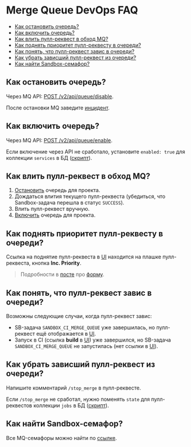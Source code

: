 # Merge Queue DevOps FAQ

* [Как остановить очередь?](#kak-ostanovitь-ocheredь?)
* [Как включить очередь?](#kak-vklyuchitь-ocheredь?)
* [Как влить пулл-реквест в обход MQ?](#kak-vlitь-pull-rekvest-v-obhod-mq?)
* [Как поднять приоритет пулл-реквесту в очереди?](#kak-podnyatь-prioritet-pull-rekvestu-v-ocheredi?)
* [Как понять, что пулл-реквест завис в очереди?](#kak-ponyatь,-chto-pull-rekvest-zavis-v-ocheredi?)
* [Как убрать зависший пулл-реквест из очереди?](#kak-ubratь-zavisshij-pull-rekvest-iz-ocheredi?)
* [Как найти Sandbox-семафор?](#kak-najti-sandbox-semafor?)

## Как остановить очередь?

Через MQ API: [POST /v2/api/queue/disable](../references/api.md#%60post-/v2/api/queue/disable%60).

После остановки MQ заведите [инцидент](https://wiki.yandex-team.ru/infraduty/alarm/).

## Как включить очередь?

Через MQ API: [POST /v2/api/queue/enable](../references/api.md#%60post-/v2/api/queue/enable%60).

Если включение через API не сработало, установите `enabled: true` для коллекции `services` в БД ([скрипт](https://a.yandex-team.ru/api/v2/repos/arc/downloads?at=trunk&path=frontend/projects/microservices/services/merge-queue/docs/devops/scripts/turn-on-queue.js)).

## Как влить пулл-реквест в обход MQ?

1. [Остановить](#kak-ostanovitь-ocheredь?) очередь для проекта.
1. Дождаться влития текущего пулл-реквеста (убедиться, что Sandbox-задача перешла в статус `SUCCESS`).
1. Влить пулл-реквест вручную.
1. [Включить](#kak-ostanovitь-ocheredь?) очередь для проекта.

## Как поднять приоритет пулл-реквесту в очереди?

Ссылка на поднятие пулл-реквеста в [UI](https://mqs.si.yandex-team.ru) находится на плашке пулл-реквеста, кнопка **Inc. Priority**.

> Подробности в [посте](https://clubs.at.yandex-team.ru/search-interfaces/2982) про [форму](https://forms.yandex-team.ru/surveys/9430/).

## Как понять, что пулл-реквест завис в очереди?

Возможны следующие случаи, когда пулл-реквест завис:

* SB-задача `SANDBOX_CI_MERGE_QUEUE` уже завершилась, но пулл-реквест ещё отображается в [UI].
* Запуск в CI (cсылка **build** в [UI]) уже завершился, но SB-задача `SANDBOX_CI_MERGE_QUEUE` не запустилась (нет ссылки в [UI]).

## Как убрать зависший пулл-реквест из очереди?

Напишите комментарий `/stop_merge` в пулл-реквесте.

Если `/stop_merge` не сработал, нужно поменять `state` для пулл-реквестов коллекции `jobs` в БД ([скрипт](https://a.yandex-team.ru/api/v2/repos/arc/downloads?at=trunk&path=frontend/projects/microservices/services/merge-queue/docs/devops/scripts/stop-pr.js)).

## Как найти Sandbox-семафор?

Все MQ-семафоры можно найти по [ссылке](https://sandbox.yandex-team.ru/admin/semaphores?name=mq_&type=list&limit=100).

[UI]: https://mqs.si.yandex-team.ru
